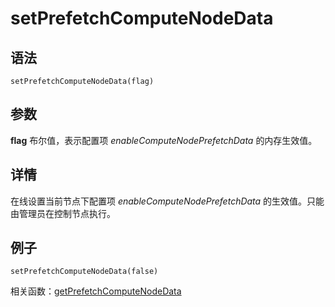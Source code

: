 # setPrefetchComputeNodeData

## 语法

`setPrefetchComputeNodeData(flag)`

## 参数

**flag** 布尔值，表示配置项 *enableComputeNodePrefetchData* 的内存生效值。

## 详情

在线设置当前节点下配置项 *enableComputeNodePrefetchData* 的生效值。只能由管理员在控制节点执行。

## 例子

```
setPrefetchComputeNodeData(false)
```

相关函数：[getPrefetchComputeNodeData](../g/getprefetchcomputenodedata.md)

